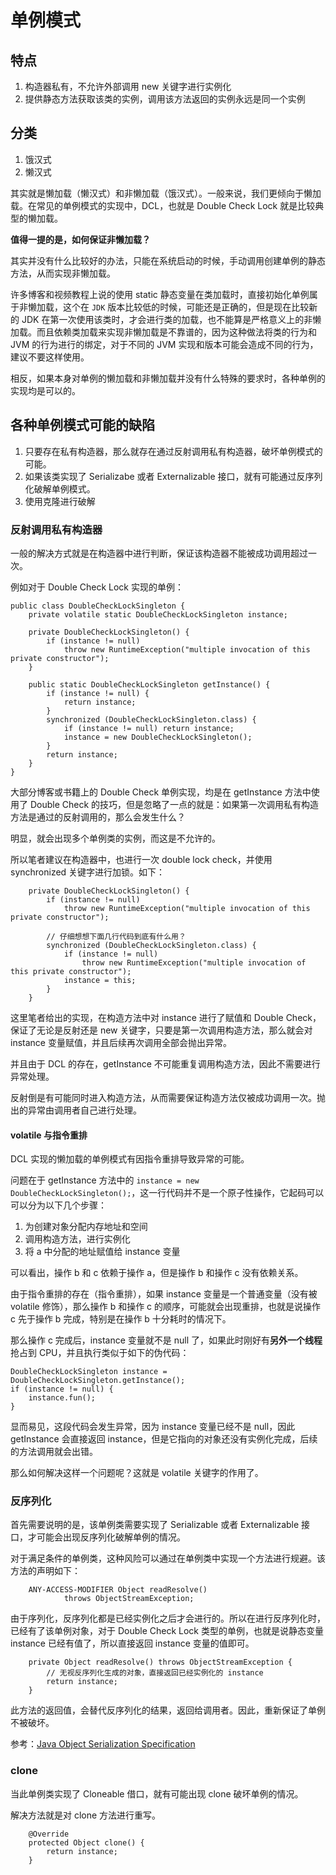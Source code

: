 # 单例模式

## 特点

1. 构造器私有，不允许外部调用 new 关键字进行实例化
2. 提供静态方法获取该类的实例，调用该方法返回的实例永远是同一个实例

## 分类

1. 饿汉式
2. 懒汉式

其实就是懒加载（懒汉式）和非懒加载（饿汉式）。一般来说，我们更倾向于懒加载。在常见的单例模式的实现中，DCL，也就是 Double Check Lock 就是比较典型的懒加载。

**值得一提的是，如何保证非懒加载？**

其实并没有什么比较好的办法，只能在系统启动的时候，手动调用创建单例的静态方法，从而实现非懒加载。

许多博客和视频教程上说的使用 static 静态变量在类加载时，直接初始化单例属于非懒加载，这个在 `JDK` 版本比较低的时候，可能还是正确的，但是现在比较新的 JDK 在第一次使用该类时，才会进行类的加载，也不能算是严格意义上的非懒加载。而且依赖类加载来实现非懒加载是不靠谱的，因为这种做法将类的行为和 JVM 的行为进行的绑定，对于不同的 JVM 实现和版本可能会造成不同的行为，建议不要这样使用。

相反，如果本身对单例的懒加载和非懒加载并没有什么特殊的要求时，各种单例的实现均是可以的。


## 各种单例模式可能的缺陷

1. 只要存在私有构造器，那么就存在通过反射调用私有构造器，破坏单例模式的可能。
2. 如果该类实现了 Serializabe 或者 Externalizable 接口，就有可能通过反序列化破解单例模式。
3. 使用克隆进行破解

### 反射调用私有构造器

一般的解决方式就是在构造器中进行判断，保证该构造器不能被成功调用超过一次。

例如对于 Double Check Lock 实现的单例：

```
public class DoubleCheckLockSingleton {
    private volatile static DoubleCheckLockSingleton instance;

    private DoubleCheckLockSingleton() {
        if (instance != null)
            throw new RuntimeException("multiple invocation of this private constructor");
    }

    public static DoubleCheckLockSingleton getInstance() {
        if (instance != null) {
            return instance;
        }
        synchronized (DoubleCheckLockSingleton.class) {
            if (instance != null) return instance;
            instance = new DoubleCheckLockSingleton();
        }
        return instance;
    }
}
```

大部分博客或书籍上的 Double Check 单例实现，均是在 getInstance 方法中使用了 Double Check 的技巧，但是忽略了一点的就是：如果第一次调用私有构造方法是通过的反射调用的，那么会发生什么？

明显，就会出现多个单例类的实例，而这是不允许的。

所以笔者建议在构造器中，也进行一次 double lock check，并使用 synchronized 关键字进行加锁。如下：

```
    private DoubleCheckLockSingleton() {
        if (instance != null)
            throw new RuntimeException("multiple invocation of this private constructor");

        // 仔细想想下面几行代码到底有什么用？
        synchronized (DoubleCheckLockSingleton.class) {
            if (instance != null)
                throw new RuntimeException("multiple invocation of this private constructor");
            instance = this;
        }
    }
```

这里笔者给出的实现，在构造方法中对 instance 进行了赋值和 Double Check，保证了无论是反射还是 new 关键字，只要是第一次调用构造方法，那么就会对 instance 变量赋值，并且后续再次调用全部会抛出异常。

并且由于 DCL 的存在，getInstance 不可能重复调用构造方法，因此不需要进行异常处理。

反射倒是有可能同时进入构造方法，从而需要保证构造方法仅被成功调用一次。抛出的异常由调用者自己进行处理。

#### volatile 与指令重排

DCL 实现的懒加载的单例模式有因指令重排导致异常的可能。

问题在于 getInstance 方法中的 `instance = new DoubleCheckLockSingleton();`，这一行代码并不是一个原子性操作，它起码可以可以分为以下几个步骤：

1. 为创建对象分配内存地址和空间
2. 调用构造方法，进行实例化
3. 将 a 中分配的地址赋值给 instance 变量

可以看出，操作 b 和 c 依赖于操作 a，但是操作 b 和操作 c 没有依赖关系。

由于指令重排的存在（指令重排），如果 instance 变量是一个普通变量（没有被 volatile 修饰），那么操作 b 和操作 c 的顺序，可能就会出现重排，也就是说操作 c 先于操作 b 完成，特别是在操作 b 十分耗时的情况下。

那么操作 c 完成后，instance 变量就不是 null 了，如果此时刚好有**另外一个线程**抢占到 CPU，并且执行类似于如下的伪代码：

```
DoubleCheckLockSingleton instance = DoubleCheckLockSingleton.getInstance();
if (instance != null) {
	instance.fun();
}
```

显而易见，这段代码会发生异常，因为 instance 变量已经不是 null，因此 getInstance 会直接返回 instance，但是它指向的对象还没有实例化完成，后续的方法调用就会出错。

那么如何解决这样一个问题呢？这就是 volatile 关键字的作用了。


### 反序列化

首先需要说明的是，该单例类需要实现了 Serializable 或者 Externalizable 接口，才可能会出现反序列化破解单例的情况。

对于满足条件的单例类，这种风险可以通过在单例类中实现一个方法进行规避。该方法的声明如下：

```
    ANY-ACCESS-MODIFIER Object readResolve()
            throws ObjectStreamException;
```

由于序列化，反序列化都是已经实例化之后才会进行的。所以在进行反序列化时，已经有了该单例对象，对于 Double Check Lock 类型的单例，也就是说静态变量 instance 已经有值了，所以直接返回 instance 变量的值即可。
```
    private Object readResolve() throws ObjectStreamException {
        // 无视反序列化生成的对象，直接返回已经实例化的 instance
        return instance;
    }
```

此方法的返回值，会替代反序列化的结果，返回给调用者。因此，重新保证了单例不被破坏。

参考：<a href="https://docs.oracle.com/javase/7/docs/platform/serialization/spec/input.html#5903">Java Object Serialization Specification</a>

### clone

当此单例类实现了 Cloneable 借口，就有可能出现 clone 破坏单例的情况。

解决方法就是对 clone 方法进行重写。

```
    @Override
    protected Object clone() {
        return instance;
    }
```

